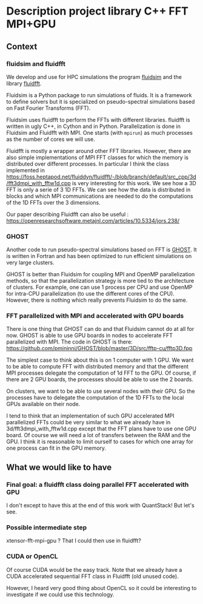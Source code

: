 # Description project library C++ FFT MPI+GPU

## Context

### fluidsim and fluidfft

We develop and use for HPC simulations the program
[fluidsim](https://foss.heptapod.net/fluiddyn/fluidsim) and the library
[fluidfft](https://foss.heptapod.net/fluiddyn/fluidfft).

Fluidsim is a Python package to run simulations of fluids. It is a framework to
define solvers but it is specialized on pseudo-spectral simulations based on
Fast Fourier Transforms (FFT).

Fluidsim uses fluidfft to perform the FFTs with different libraries. fluidfft
is written in ugly C++, in Cython and in Python. Parallelization is done in
Fluidsim and Fluidfft with MPI. One starts (with `mpirun`) as much processes as
the number of cores we will use.

Fluidfft is mostly a wrapper around other FFT libraries. However, there are
also simple implementations of MPI FFT classes for which the memory is
distributed over different processes. In particular I think the class
implemented in
https://foss.heptapod.net/fluiddyn/fluidfft/-/blob/branch/default/src_cpp/3d/fft3dmpi_with_fftw1d.cpp
is very interesting for this work. We see how a 3D FFT is only a serie of 3 1D
FFTs. We can see how the data is distributed in blocks and which MPI
communications are needed to do the computations of the 1D FFTs over the 3
dimensions.

Our paper describing Fluidfft can also be useful :
https://openresearchsoftware.metajnl.com/articles/10.5334/jors.238/

### GHOST

Another code to run pseudo-spectral simulations based on FFT is
[GHOST](https://github.com/pmininni/GHOST). It is written in Fortran and has
been optimized to run efficient simulations on very large clusters.

GHOST is better than Fluidsim for coupling MPI and OpenMP parallelization
methods, so that the parallelization strategy is more tied to the architecture
of clusters. For example, one can use 1 process per CPU and use OpenMP for
intra-CPU parallelization (to use the different cores of the CPU). However,
there is nothing which really prevents Fluidsim to do the same.

### FFT parallelized with MPI and accelerated with GPU boards

There is one thing that GHOST can do and that Fluidsim cannot do at all for
now. GHOST is able to use GPU boards in nodes to accelerate FFT parallelized
with MPI. The code in GHOST is there:
https://github.com/pmininni/GHOST/blob/master/3D/src/fftp-cu/fftp3D.fpp

The simplest case to think about this is on 1 computer with 1 GPU. We want to
be able to compute FFT with distributed memory and that the different MPI
processes delegate the computation of 1d FFT to the GPU. Of course, if there
are 2 GPU boards, the processes should be able to use the 2 boards.

On clusters, we want to be able to use several nodes with their GPU. So the
processes have to delegate the computation of the 1D FFTs to the local GPUs
available on their node.

I tend to think that an implementation of such GPU accelerated MPI parallelized
FFTs could be very similar to what we already have in
3d/fft3dmpi_with_fftw1d.cpp except that the FFT plans have to use one GPU
board. Of course we will need a lot of transfers between the RAM and the GPU. I
think it is reasonable to limit ourself to cases for which one array for one
process can fit in the GPU memory.

## What we would like to have

### Final goal: a fluidfft class doing parallel FFT accelerated with GPU

I don't except to have this at the end of this work with QuantStack! But let's
see.

### Possible intermediate step

xtensor-fft-mpi-gpu ? That I could then use in fluidfft?

### CUDA or OpenCL

Of course CUDA would be the easy track. Note that we already have a CUDA
accelerated sequential FFT class in Fluidfft (old unused code).

However, I heard very good thing about OpenCL so it could be interesting to
investigate if we could use this technology.
